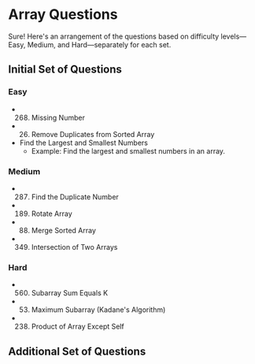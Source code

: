 # Array Questions

Sure! Here's an arrangement of the questions based on difficulty levels—Easy, Medium, and Hard—separately for each set.

## Initial Set of Questions

### Easy
- 268. Missing Number
- 26. Remove Duplicates from Sorted Array
- Find the Largest and Smallest Numbers
  - Example: Find the largest and smallest numbers in an array.

### Medium
- 287. Find the Duplicate Number
- 189. Rotate Array
- 88. Merge Sorted Array
- 349. Intersection of Two Arrays

### Hard
- 560. Subarray Sum Equals K
- 53. Maximum Subarray (Kadane's Algorithm)
- 238. Product of Array Except Self

## Additional Set of Questions
